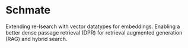 # Schmate
Extending re-Isearch with vector datatypes for embeddings. Enabling a better dense passage retrieval (DPR) for retrieval augmented generation (RAG) and hybrid search.
